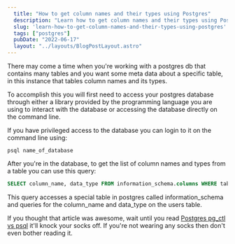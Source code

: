 ```yaml
---
  title: "How to get column names and their types using Postgres"
  description: "Learn how to get column names and their types using Postgres"
  slug: 'learn-how-to-get-column-names-and-their-types-using-postgres'
  tags: ["postgres"]
  pubDate: "2022-06-17"
  layout: "../layouts/BlogPostLayout.astro"
---
```


There may come a time when you're working with a postgres db that contains many tables and you want some meta data about a specific table, in this instance that tables column names and its types. 

To accomplish this you will first need to access your postgres database through either a library provided by the programming language you are using to interact with the database or accessing the database directly on the command line. 

If you have privileged access to the database you can login to it on the command line using:

```
psql name_of_database
```

After you're in the database, to get the list of column names and types from a table you can use this query:

```sql
SELECT column_name, data_type FROM information_schema.columns WHERE table_name='users';
```

This query accesses a special table in postgres called information_schema and queries for the column_name and data_type on the users table.

If you thought that article was awesome, wait until you read [Postgres pg_ctl vs psql](https://tinytechtuts.com/2022-pg_ctl-vs-psql/) it'll knock your socks off. If you're not wearing any socks then don't even bother reading it.